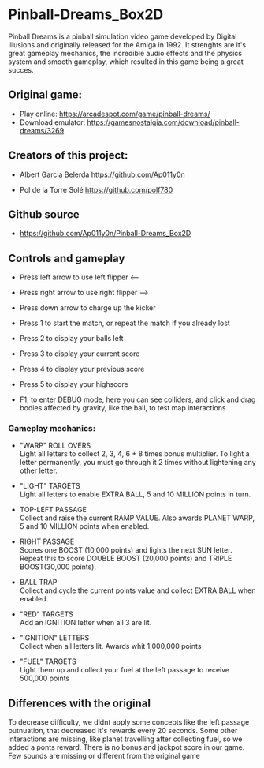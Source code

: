 # Pinball-Dreams_Box2D
Pinball Dreams is a pinball simulation video game developed by Digital Illusions and originally released for the Amiga in 1992.
It strenghts are it's great gameplay mechanics, the incredible audio effects and the physics system and smooth gameplay, which resulted in this game being a great succes.

## Original game:
* Play online:
https://arcadespot.com/game/pinball-dreams/
* Download emulator:
https://gamesnostalgia.com/download/pinball-dreams/3269

## Creators of this project:
* Albert Garcia Belerda
https://github.com/Ap011y0n

* Pol de la Torre Solé
https://github.com/polf780

## Github source
* https://github.com/Ap011y0n/Pinball-Dreams_Box2D

## Controls and gameplay
* Press left arrow to use left flipper <--
* Press right arrow to use right flipper -->
* Press down arrow to charge up the kicker
* Press 1 to start the match, or repeat the match if you already lost
* Press 2 to display your balls left
* Press 3 to display your current score
* Press 4 to display your previous score
* Press 5 to display your highscore

* F1, to enter DEBUG mode, here you can see colliders, and click and drag bodies affected by gravity, like the ball, to test map interactions

### Gameplay mechanics:

* "WARP" ROLL OVERS               
Light all letters to  collect 2, 3, 4, 6 + 8 times bonus multiplier. To light a letter permanently, you must go through it 2 times without lightening any other letter.

* "LIGHT" TARGETS                     
Light  all letters to enable  EXTRA BALL, 5 and 10 MILLION points  in turn.

* TOP-LEFT PASSAGE                 
Collect and raise the current RAMP VALUE. Also awards  PLANET WARP, 5 and 10 MILLION  points when enabled.

* RIGHT PASSAGE                 
Scores  one BOOST  (10,000 points) and  lights the next SUN letter. Repeat this to score DOUBLE BOOST (20,000 points) and TRIPLE BOOST(30,000 points).

* BALL TRAP             
Collect  and cycle  the current  points value  and collect EXTRA BALL when enabled.

* "RED" TARGETS          
Add an IGNITION letter when all 3 are lit.

* "IGNITION" LETTERS     
Collect when all letters lit. Awards whit 1,000,000 points

* "FUEL" TARGETS     
Light them up and collect your fuel at the left passage to receive 500,000 points

## Differences with the original
To decrease difficulty, we didnt apply some concepts like the left passage putnuation, that decreased it's rewards every 20 seconds.
Some other interactions are missing, like planet travelling after collecting fuel, so we added a ponts reward. 
There is no bonus and jackpot score in our game.
Few sounds are missing or different from the original game

